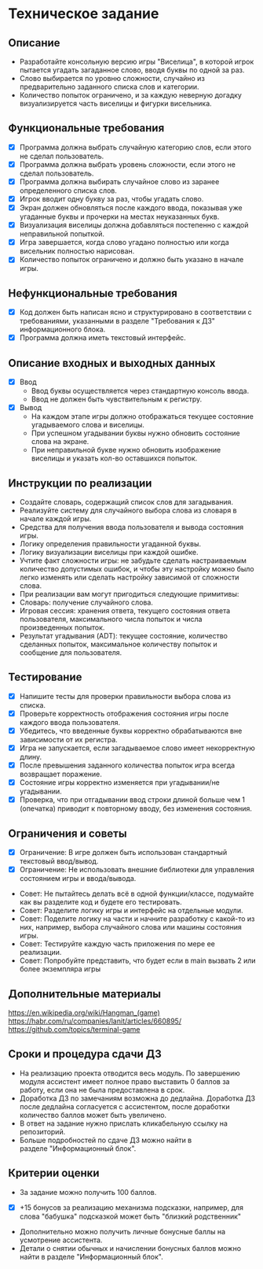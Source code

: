 # Техническое задание
## Описание
- Разработайте консольную версию игры "Виселица", в которой игрок пытается угадать загаданное слово, вводя буквы по одной за раз.  
- Слово выбирается по уровню сложности, случайно из предварительно заданного списка слов и категории. 
- Количество попыток ограничено, и за каждую неверную догадку визуализируется часть виселицы и фигурки висельника.

## Функциональные требования
- [x] Программа должна выбрать случайную категорию слов, если этого не сделал пользователь.
- [x] Программа должна выбрать уровень сложности, если этого не сделал пользователь.
- [x] Программа должна выбирать случайное слово из заранее определенного списка слов.
- [x] Игрок вводит одну букву за раз, чтобы угадать слово.
- [x] Экран должен обновляться после каждого ввода, показывая уже угаданные буквы и прочерки на местах неуказанных букв.
- [x] Визуализация виселицы должна добавляться постепенно с каждой неправильной попыткой.
- [x] Игра завершается, когда слово угадано полностью или когда висельник полностью нарисован.
- [x] Количество попыток ограничено и должно быть указано в начале игры.

## Нефункциональные требования
- [x] Код должен быть написан ясно и структурировано в соответствии с требованиями, указанными в разделе "Требования к ДЗ" информационного блока.
- [x] Программа должна иметь текстовый интерфейс.

## Описание входных и выходных данных
- [x] Ввод
    - Ввод буквы осуществляется через стандартную консоль ввода.
    - Ввод не должен быть чувствительным к регистру.
- [x] Вывод
    - На каждом этапе игры должно отображаться текущее состояние угадываемого слова и виселицы.
    - При успешном угадывании буквы нужно обновить состояние слова на экране.
    - При неправильной букве нужно обновить изображение виселицы и указать кол-во оставшихся попыток.

## Инструкции по реализации
- Создайте словарь, содержащий список слов для загадывания.
- Реализуйте систему для случайного выбора слова из словаря в начале каждой игры.
- Средства для получения ввода пользователя и вывода состояния игры.
- Логику определения правильности угаданной буквы.
- Логику визуализации виселицы при каждой ошибке.
- Учтите факт сложности игры: не забудьте сделать настраиваемым количество допустимых ошибок, и чтобы эту настройку можно было легко изменять или сделать настройку зависимой от сложности слова.
- При реализации вам могут пригодиться следующие примитивы:
- Словарь: получение случайного слова.
- Игровая сессия: хранения ответа, текущего состояния ответа пользователя, максимального числа попыток и числа произведенных попыток.
- Результат угадывания (ADT): текущее состояние, количество сделанных попыток, максимальное количеству попыток и сообщение для пользователя.

## Тестирование
- [x] Напишите тесты для проверки правильности выбора слова из списка.
- [x] Проверьте корректность отображения состояния игры после каждого ввода пользователя.
- [x] Убедитесь, что введенные буквы корректно обрабатываются вне зависимости от их регистра.
- [x] Игра не запускается, если загадываемое слово имеет некорректную длину.
- [x] После превышения заданного количества попыток игра всегда возвращает поражение.
- [x] Состояние игры корректно изменяется при угадывании/не угадывании.
- [x] Проверка, что при отгадывании ввод строки длиной больше чем 1 (опечатка) приводит к повторному вводу, без изменения состояния.

## Ограничения и советы
- [x] Ограничение: В игре должен быть использован стандартный текстовый ввод/вывод.
- [x] Ограничение: Не использовать внешние библиотеки для управления состоянием игры и ввода/вывода.
- Совет: Не пытайтесь делать всё в одной функции/классе, подумайте как вы разделите код и будете его тестировать.
- Совет: Разделите логику игры и интерфейс на отдельные модули.
- Совет: Поделите логику на части и начните разработку с какой-то из них, например, выбора случайного слова или машины состояния игры.
- Совет: Тестируйте каждую часть приложения по мере ее реализации.
- Совет: Попробуйте представить, что будет если в main вызвать 2 или более экземпляра игры

## Дополнительные материалы
https://en.wikipedia.org/wiki/Hangman_(game)
https://habr.com/ru/companies/lanit/articles/660895/
https://github.com/topics/terminal-game

## Сроки и процедура сдачи ДЗ
- На реализацию проекта отводится весь модуль. По завершению модуля ассистент имеет полное право выставить 0 баллов за работу, если она не была предоставлена в срок.
- Доработка ДЗ по замечаниям возможна до дедлайна. Доработка ДЗ после дедлайна согласуется с ассистентом, после доработки количество баллов может быть увеличено.
- В ответ на задание нужно прислать кликабельную ссылку на репозиторий.
- Больше подробностей по сдаче ДЗ можно найти в разделе "Информационный блок".

## Критерии оценки
- За задание можно получить 100 баллов.
- [x] +15 бонусов за реализацию механизма подсказки, например, для слова "бабушка" подсказкой может быть "близкий родственник"
- Дополнительно можно получить личные бонусные баллы на усмотрение ассистента. 
- Детали о снятии обычных и начислении бонусных баллов можно найти в разделе "Информационный блок".
